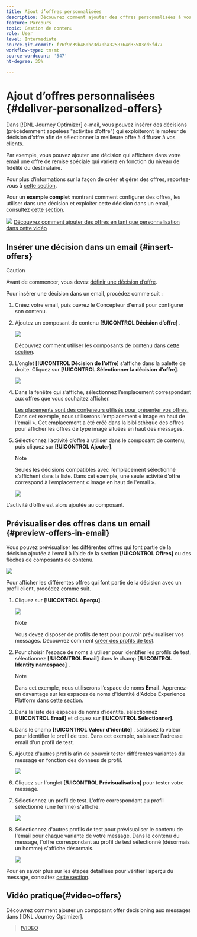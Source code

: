 ```yaml
---
title: Ajout d’offres personnalisées
description: Découvrez comment ajouter des offres personnalisées à vos messages
feature: Parcours
topic: Gestion de contenu
role: User
level: Intermediate
source-git-commit: f76f9c39b460bc3d70ba3258764d35583cd5fd77
workflow-type: tm+mt
source-wordcount: '547'
ht-degree: 35%

---
```


# Ajout d’offres personnalisées {#deliver-personalized-offers}

Dans [!DNL Journey Optimizer] e-mail, vous pouvez insérer des décisions (précédemment appelées &quot;activités d’offre&quot;) qui exploiteront le moteur de décision d’offre afin de sélectionner la meilleure offre à diffuser à vos clients.

Par exemple, vous pouvez ajouter une décision qui affichera dans votre email une offre de remise spéciale qui variera en fonction du niveau de fidélité du destinataire.

Pour plus d’informations sur la façon de créer et gérer des offres, reportez-vous à [cette section](offers/get-started/starting-offer-decisioning.md).

Pour un **exemple complet** montrant comment configurer des offres, les utiliser dans une décision et exploiter cette décision dans un email, consultez [cette section](offers/offers-e2e.md#insert-decision-in-email).

![](assets/do-not-localize/how-to-video.png) [Découvrez comment ajouter des offres en tant que personnalisation dans cette vidéo](#video-offers)

## Insérer une décision dans un email {#insert-offers}

>[!CAUTION]
>
>Avant de commencer, vous devez [définir une décision d’offre](offers/offer-activities/create-offer-activities.md).

Pour insérer une décision dans un email, procédez comme suit :

1. Créez votre email, puis ouvrez le Concepteur d&#39;email pour configurer son contenu.

1. Ajoutez un composant de contenu **[!UICONTROL Décision d’offre]** .

   ![](assets/deliver-offer-component.png)

   Découvrez comment utiliser les composants de contenu dans [cette section](content-components.md).

1. L’onglet **[!UICONTROL Décision de l’offre]** s’affiche dans la palette de droite. Cliquez sur **[!UICONTROL Sélectionner la décision d’offre]**.

   ![](assets/deliver-offer-tab.png)

1. Dans la fenêtre qui s’affiche, sélectionnez l’emplacement correspondant aux offres que vous souhaitez afficher.

   [Les placements sont des conteneurs utilisés pour présenter vos offres. ](offers/offer-library/creating-placements.md) Dans cet exemple, nous utiliserons l’emplacement « image en haut de l&#39;email ». Cet emplacement a été créé dans la bibliothèque des offres pour afficher les offres de type image situées en haut des messages.

1. Sélectionnez l’activité d’offre à utiliser dans le composant de contenu, puis cliquez sur **[!UICONTROL Ajouter]**.

   >[!NOTE]
   >
   >Seules les décisions compatibles avec l’emplacement sélectionné s’affichent dans la liste. Dans cet exemple, une seule activité d’offre correspond à l’emplacement « image en haut de l&#39;email ».

   ![](assets/deliver-offer-placement.png)

L’activité d’offre est alors ajoutée au composant.


## Prévisualiser des offres dans un email {#preview-offers-in-email}

Vous pouvez prévisualiser les différentes offres qui font partie de la décision ajoutée à l’email à l’aide de la section **[!UICONTROL Offres]** ou des flèches de composants de contenu.

![](assets/deliver-offer-preview.png)

Pour afficher les différentes offres qui font partie de la décision avec un profil client, procédez comme suit.

1. Cliquez sur **[!UICONTROL Aperçu]**.  

   ![](assets/deliver-offer-preview-button.png)

   >[!NOTE]
   >
   >Vous devez disposer de profils de test pour pouvoir prévisualiser vos messages. Découvrez comment [créer des profils de test](building-journeys/creating-test-profiles.md).

1. Pour choisir l’espace de noms à utiliser pour identifier les profils de test, sélectionnez **[!UICONTROL Email]** dans le champ **[!UICONTROL Identity namespace]** .

   >[!NOTE]
   >
   >Dans cet exemple, nous utiliserons l’espace de noms **Email**. Apprenez-en davantage sur les espaces de noms d&#39;identité d&#39;Adobe Experience Platform [dans cette section](https://experienceleague.adobe.com/docs/experience-platform/identity/namespaces.html?lang=fr#getting-started).

1. Dans la liste des espaces de noms d’identité, sélectionnez **[!UICONTROL Email]** et cliquez sur **[!UICONTROL Sélectionner]**.

1. Dans le champ **[!UICONTROL Valeur d’identité]** , saisissez la valeur pour identifier le profil de test. Dans cet exemple, saisissez l&#39;adresse email d&#39;un profil de test.

   <!--For example enter smith@adobe.com and click the **[!UICONTROL Add profile]** button.-->

1. Ajoutez d&#39;autres profils afin de pouvoir tester différentes variantes du message en fonction des données de profil.

   ![](assets/deliver-offer-test-profiles.png)

1. Cliquez sur l&#39;onglet **[!UICONTROL Prévisualisation]** pour tester votre message.

1. Sélectionnez un profil de test. L&#39;offre correspondant au profil sélectionné (une femme) s&#39;affiche.

   ![](assets/deliver-offer-test-profile-female-preview.png)

1. Sélectionnez d&#39;autres profils de test pour prévisualiser le contenu de l&#39;email pour chaque variante de votre message. Dans le contenu du message, l&#39;offre correspondant au profil de test sélectionné (désormais un homme) s&#39;affiche désormais.

   ![](assets/deliver-offer-test-profile-male-preview.png)

Pour en savoir plus sur les étapes détaillées pour vérifier l’aperçu du message, consultez [cette section](#preview-your-messages).

## Vidéo pratique{#video-offers}

Découvrez comment ajouter un composant offer decisioning aux messages dans [!DNL Journey Optimizer].

>[!VIDEO](https://video.tv.adobe.com/v/334088?quality=12)
